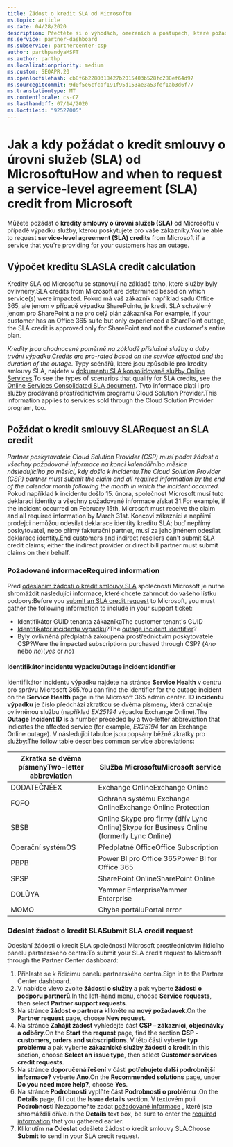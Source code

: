 ```yaml
---
title: Žádost o kredit SLA od Microsoftu
ms.topic: article
ms.date: 04/28/2020
description: Přečtěte si o výhodách, omezeních a postupech, které požadují kredity smlouvy o úrovni služeb (SLA) od Microsoftu, pokud vaši zákazníci dostanou výpadek služeb.
ms.service: partner-dashboard
ms.subservice: partnercenter-csp
author: parthpandyaMSFT
ms.author: parthp
ms.localizationpriority: medium
ms.custom: SEOAPR.20
ms.openlocfilehash: cb8f6b2280318427b2015403b528fc288ef64d97
ms.sourcegitcommit: 9d0f5e6cfcaf191f95d153ae3a53fef1ab3d6f77
ms.translationtype: MT
ms.contentlocale: cs-CZ
ms.lasthandoff: 07/14/2020
ms.locfileid: "92527005"
---
```

# <a name="how-and-when-to-request-a-service-level-agreement-sla-credit-from-microsoft"></a><span data-ttu-id="116d8-103">Jak a kdy požádat o kredit smlouvy o úrovni služeb (SLA) od Microsoftu</span><span class="sxs-lookup"><span data-stu-id="116d8-103">How and when to request a service-level agreement (SLA) credit from Microsoft</span></span>

<span data-ttu-id="116d8-104">Můžete požádat o **kredity smlouvy o úrovni služeb (SLA)** od Microsoftu v případě výpadku služby, kterou poskytujete pro vaše zákazníky.</span><span class="sxs-lookup"><span data-stu-id="116d8-104">You're able to request **service-level agreement (SLA) credits** from Microsoft if a service that you're providing for your customers has an outage.</span></span>

## <a name="sla-credit-calculation"></a><span data-ttu-id="116d8-105">Výpočet kreditu SLA</span><span class="sxs-lookup"><span data-stu-id="116d8-105">SLA credit calculation</span></span>

<span data-ttu-id="116d8-106">Kredity SLA od Microsoftu se stanovují na základě toho, které služby byly ovlivněny.</span><span class="sxs-lookup"><span data-stu-id="116d8-106">SLA credits from Microsoft are determined based on which service(s) were impacted.</span></span> <span data-ttu-id="116d8-107">Pokud má váš zákazník například sadu Office 365, ale jenom v případě výpadku SharePointu, je kredit SLA schválený jenom pro SharePoint a ne pro celý plán zákazníka.</span><span class="sxs-lookup"><span data-stu-id="116d8-107">For example, if your customer has an Office 365 suite but only experienced a SharePoint outage, the SLA credit is approved only for SharePoint and not the customer's entire plan.</span></span>

<span data-ttu-id="116d8-108">*Kredity jsou ohodnocené poměrně na základě příslušné služby a doby trvání výpadku.*</span><span class="sxs-lookup"><span data-stu-id="116d8-108">*Credits are pro-rated based on the service affected and the duration of the outage.*</span></span> <span data-ttu-id="116d8-109">Typy scénářů, které jsou způsobilé pro kredity smlouvy SLA, najdete v [dokumentu SLA konsolidované služby Online Services](http://www.microsoftvolumelicensing.com/DocumentSearch.aspx?Mode=3&DocumentTypeId=37).</span><span class="sxs-lookup"><span data-stu-id="116d8-109">To see the types of scenarios that qualify for SLA credits, see the [Online Services Consolidated SLA document](http://www.microsoftvolumelicensing.com/DocumentSearch.aspx?Mode=3&DocumentTypeId=37).</span></span> <span data-ttu-id="116d8-110">Tyto informace platí i pro služby prodávané prostřednictvím programu Cloud Solution Provider.</span><span class="sxs-lookup"><span data-stu-id="116d8-110">This information applies to services sold through the Cloud Solution Provider program, too.</span></span>

## <a name="request-an-sla-credit"></a><span data-ttu-id="116d8-111">Požádat o kredit smlouvy SLA</span><span class="sxs-lookup"><span data-stu-id="116d8-111">Request an SLA credit</span></span>

<span data-ttu-id="116d8-112">*Partner poskytovatele Cloud Solution Provider (CSP) musí podat žádost a všechny požadované informace na konci kalendářního měsíce následujícího po měsíci, kdy došlo k incidentu.*</span><span class="sxs-lookup"><span data-stu-id="116d8-112">*The Cloud Solution Provider (CSP) partner must submit the claim and all required information by the end of the calendar month following the month in which the incident occurred.*</span></span> <span data-ttu-id="116d8-113">Pokud například k incidentu došlo 15. února, společnost Microsoft musí tuto deklaraci identity a všechny požadované informace získat 31.</span><span class="sxs-lookup"><span data-stu-id="116d8-113">For example, if the incident occurred on February 15th, Microsoft must receive the claim and all required information by March 31st.</span></span> <span data-ttu-id="116d8-114">Koncoví zákazníci a nepřímí prodejci nemůžou odesílat deklarace identity kreditu SLA; buď nepřímý poskytovatel, nebo přímý fakturační partner, musí za jeho jménem odesílat deklarace identity.</span><span class="sxs-lookup"><span data-stu-id="116d8-114">End customers and indirect resellers can't submit SLA credit claims; either the indirect provider or direct bill partner must submit claims on their behalf.</span></span>

### <a name="required-information"></a><span data-ttu-id="116d8-115">Požadované informace</span><span class="sxs-lookup"><span data-stu-id="116d8-115">Required information</span></span>

<span data-ttu-id="116d8-116">Před [odesláním žádosti o kredit smlouvy SLA](#submit-sla-credit-request) společnosti Microsoft je nutné shromáždit následující informace, které chcete zahrnout do vašeho lístku podpory:</span><span class="sxs-lookup"><span data-stu-id="116d8-116">Before you [submit an SLA credit request](#submit-sla-credit-request) to Microsoft, you must gather the following information to include in your support ticket:</span></span>

- <span data-ttu-id="116d8-117">Identifikátor GUID tenanta zákazníka</span><span class="sxs-lookup"><span data-stu-id="116d8-117">The customer tenant's GUID</span></span>
- <span data-ttu-id="116d8-118">[Identifikátor incidentu výpadku](#outage-incident-identifier)?</span><span class="sxs-lookup"><span data-stu-id="116d8-118">The [outage incident identifier](#outage-incident-identifier)?</span></span>
- <span data-ttu-id="116d8-119">Byly ovlivněná předplatná zakoupená prostřednictvím poskytovatele CSP?</span><span class="sxs-lookup"><span data-stu-id="116d8-119">Were the impacted subscriptions purchased through CSP?</span></span> <span data-ttu-id="116d8-120">(*Ano* nebo *ne*)</span><span class="sxs-lookup"><span data-stu-id="116d8-120">(*yes* or *no*)</span></span>

#### <a name="outage-incident-identifier"></a><span data-ttu-id="116d8-121">Identifikátor incidentu výpadku</span><span class="sxs-lookup"><span data-stu-id="116d8-121">Outage incident identifier</span></span>

<span data-ttu-id="116d8-122">Identifikátor incidentu výpadku najdete na stránce **Service Health** v centru pro správu Microsoft 365.</span><span class="sxs-lookup"><span data-stu-id="116d8-122">You can find the identifier for the outage incident on the **Service Health** page in the Microsoft 365 admin center.</span></span> <span data-ttu-id="116d8-123">**ID incidentu výpadku** je číslo předchází zkratkou se dvěma písmeny, která označuje ovlivněnou službu (například *EX25194* výpadku Exchange Online).</span><span class="sxs-lookup"><span data-stu-id="116d8-123">The **Outage Incident ID** is a number preceded by a two-letter abbreviation that indicates the affected service (for example, *EX25194* for an Exchange Online outage).</span></span> <span data-ttu-id="116d8-124">V následující tabulce jsou popsány běžné zkratky pro služby:</span><span class="sxs-lookup"><span data-stu-id="116d8-124">The follow table describes common service abbreviations:</span></span>

| <span data-ttu-id="116d8-125">Zkratka se dvěma písmeny</span><span class="sxs-lookup"><span data-stu-id="116d8-125">Two-letter abbreviation</span></span> | <span data-ttu-id="116d8-126">Služba Microsoftu</span><span class="sxs-lookup"><span data-stu-id="116d8-126">Microsoft service</span></span> |
| ----------------------- | ----------------- |
| <span data-ttu-id="116d8-127">DODATEČNÉ</span><span class="sxs-lookup"><span data-stu-id="116d8-127">EX</span></span> | <span data-ttu-id="116d8-128">Exchange Online</span><span class="sxs-lookup"><span data-stu-id="116d8-128">Exchange Online</span></span> |
| <span data-ttu-id="116d8-129">FO</span><span class="sxs-lookup"><span data-stu-id="116d8-129">FO</span></span> | <span data-ttu-id="116d8-130">Ochrana systému Exchange Online</span><span class="sxs-lookup"><span data-stu-id="116d8-130">Exchange Online Protection</span></span> |
| <span data-ttu-id="116d8-131">SB</span><span class="sxs-lookup"><span data-stu-id="116d8-131">SB</span></span> | <span data-ttu-id="116d8-132">Online Skype pro firmy (dřív Lync Online)</span><span class="sxs-lookup"><span data-stu-id="116d8-132">Skype for Business Online (formerly Lync Online)</span></span> |
| <span data-ttu-id="116d8-133">Operační systém</span><span class="sxs-lookup"><span data-stu-id="116d8-133">OS</span></span> | <span data-ttu-id="116d8-134">Předplatné Office</span><span class="sxs-lookup"><span data-stu-id="116d8-134">Office Subscription</span></span> |
| <span data-ttu-id="116d8-135">PB</span><span class="sxs-lookup"><span data-stu-id="116d8-135">PB</span></span> | <span data-ttu-id="116d8-136">Power BI pro Office 365</span><span class="sxs-lookup"><span data-stu-id="116d8-136">Power BI for Office 365</span></span> |
| <span data-ttu-id="116d8-137">SP</span><span class="sxs-lookup"><span data-stu-id="116d8-137">SP</span></span> | <span data-ttu-id="116d8-138">SharePoint Online</span><span class="sxs-lookup"><span data-stu-id="116d8-138">SharePoint Online</span></span> |
| <span data-ttu-id="116d8-139">DOLŮ</span><span class="sxs-lookup"><span data-stu-id="116d8-139">YA</span></span> | <span data-ttu-id="116d8-140">Yammer Enterprise</span><span class="sxs-lookup"><span data-stu-id="116d8-140">Yammer Enterprise</span></span> |
| <span data-ttu-id="116d8-141">MO</span><span class="sxs-lookup"><span data-stu-id="116d8-141">MO</span></span> | <span data-ttu-id="116d8-142">Chyba portálu</span><span class="sxs-lookup"><span data-stu-id="116d8-142">Portal error</span></span> |

### <a name="submit-sla-credit-request"></a><span data-ttu-id="116d8-143">Odeslat žádost o kredit SLA</span><span class="sxs-lookup"><span data-stu-id="116d8-143">Submit SLA credit request</span></span>

<span data-ttu-id="116d8-144">Odeslání žádosti o kredit SLA společnosti Microsoft prostřednictvím řídicího panelu partnerského centra:</span><span class="sxs-lookup"><span data-stu-id="116d8-144">To submit your SLA credit request to Microsoft through the Partner Center dashboard:</span></span>

1. <span data-ttu-id="116d8-145">Přihlaste se k řídicímu panelu partnerského centra.</span><span class="sxs-lookup"><span data-stu-id="116d8-145">Sign in to the Partner Center dashboard.</span></span>
2. <span data-ttu-id="116d8-146">V nabídce vlevo zvolte **žádosti o služby** a pak vyberte **žádosti o podporu partnerů**.</span><span class="sxs-lookup"><span data-stu-id="116d8-146">In the left-hand menu, choose **Service requests**, then select **Partner support requests**.</span></span>
3. <span data-ttu-id="116d8-147">Na stránce **žádost o partnera** klikněte na **nový požadavek**.</span><span class="sxs-lookup"><span data-stu-id="116d8-147">On the **Partner request** page, choose **New request**.</span></span>
4. <span data-ttu-id="116d8-148">Na stránce **Zahájit žádost** vyhledejte část **CSP – zákazníci, objednávky a odběry**.</span><span class="sxs-lookup"><span data-stu-id="116d8-148">On the **Start the request** page, find the section **CSP - customers, orders and subscriptions**.</span></span> <span data-ttu-id="116d8-149">V této části vyberte **typ problému** a pak vyberte **zákaznické služby žádosti o kredit**.</span><span class="sxs-lookup"><span data-stu-id="116d8-149">In this section, choose **Select an issue type**, then select **Customer services credit requests**.</span></span>
5. <span data-ttu-id="116d8-150">Na stránce **doporučená řešení** v části **potřebujete další podrobnější informace?** vyberte **Ano**.</span><span class="sxs-lookup"><span data-stu-id="116d8-150">On the **Recommended solutions** page, under **Do you need more help?**, choose **Yes**.</span></span>
6. <span data-ttu-id="116d8-151">Na stránce **Podrobnosti** vyplňte část **Podrobnosti o problému** .</span><span class="sxs-lookup"><span data-stu-id="116d8-151">On the **Details** page, fill out the **Issue details** section.</span></span> <span data-ttu-id="116d8-152">V textovém poli **Podrobnosti** Nezapomeňte zadat [požadované informace](#required-information) , které jste shromáždili dříve.</span><span class="sxs-lookup"><span data-stu-id="116d8-152">In the **Details** text box, be sure to enter the [required information](#required-information) that you gathered earlier.</span></span>
7. <span data-ttu-id="116d8-153">Kliknutím **na Odeslat** odešlete žádost o kredit smlouvy SLA.</span><span class="sxs-lookup"><span data-stu-id="116d8-153">Choose **Submit** to send in your SLA credit request.</span></span>
